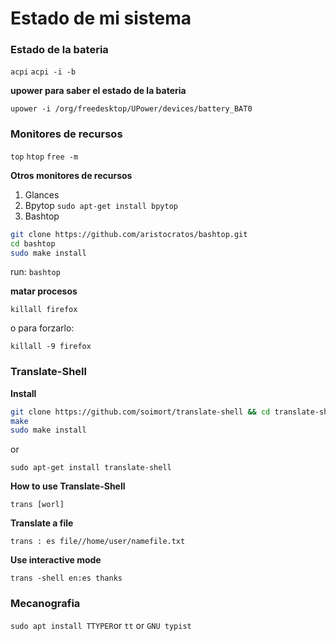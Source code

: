 # Estado de mi sistema
 
### Estado de la bateria

`acpi`
`acpi -i -b`
    
**upower para saber el estado de la bateria**

`upower -i /org/freedesktop/UPower/devices/battery_BAT0`

### Monitores de recursos 

`top`
`htop`
`free -m`
   
**Otros monitores de recursos**

1. Glances
2. Bpytop
`sudo apt-get install bpytop`
3. Bashtop
  ```bash
  git clone https://github.com/aristocratos/bashtop.git
  cd bashtop
  sudo make install
```
  run: `bashtop`
   
**matar procesos**

`killall firefox`

o para forzarlo:

`killall -9 firefox`

### Translate-Shell

**Install**
```bash
git clone https://github.com/soimort/translate-shell && cd translate-shell
make
sudo make install
```
or 

`sudo apt-get install translate-shell`

**How to use Translate-Shell**

`trans [worl]`

**Translate a file**

`trans : es file//home/user/namefile.txt`

**Use interactive mode**

`trans -shell en:es thanks`

### Mecanografia

`sudo apt install TTYPER`or
`tt` or `GNU typist`
